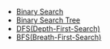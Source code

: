 * [Binary Search]()
* [Binary Search Tree]()
* [DFS(Depth-First-Search)]()
* [BFS(Breath-First-Search)]()
